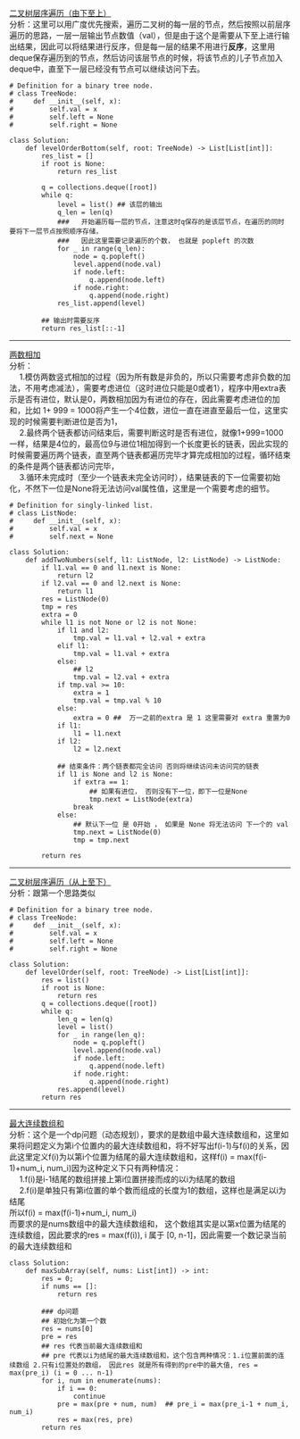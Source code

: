 [二叉树层序遍历（由下至上）](https://leetcode-cn.com/problems/binary-tree-level-order-traversal-ii/)    
分析：这里可以用广度优先搜索，遍历二叉树的每一层的节点，然后按照以前层序遍历的思路，一层一层输出节点数值（val），但是由于这个是需要从下至上进行输出结果，因此可以将结果进行反序，但是每一层的结果不用进行**反序**，这里用deque保存遍历到的节点，然后访问该层节点的时候，将该节点的儿子节点加入deque中，直至下一层已经没有节点可以继续访问下去。    
```python3
# Definition for a binary tree node.
# class TreeNode:
#     def __init__(self, x):
#         self.val = x
#         self.left = None
#         self.right = None

class Solution:
    def levelOrderBottom(self, root: TreeNode) -> List[List[int]]:
        res_list = []
        if root is None:
            return res_list
        
        q = collections.deque([root])
        while q:
            level = list() ## 该层的输出
            q_len = len(q)
            ###   开始遍历每一层的节点，注意这时q保存的是该层节点，在遍历的同时要将下一层节点按照顺序存储，
            ###   因此这里需要记录遍历的个数， 也就是 popleft 的次数
            for _ in range(q_len):
                node = q.popleft()
                level.append(node.val)
                if node.left:
                    q.append(node.left)
                if node.right:
                    q.append(node.right)
            res_list.append(level)

        ## 输出时需要反序
        return res_list[::-1]

```
---    

[两数相加](https://leetcode-cn.com/problems/add-two-numbers/)    
分析：   
&emsp; 1.模仿两数竖式相加的过程（因为所有数是非负的，所以只需要考虑非负数的加法，不用考虑减法），需要考虑进位（这时进位只能是0或者1），程序中用extra表示是否有进位，默认是0，两数相加因为有进位的存在，因此需要考虑进位的加和，比如 1+ 999 = 1000将产生一个4位数，进位一直在进直至最后一位，这里实现的时候需要判断进位是否为1，   
&emsp; 2.最终两个链表都访问结束后，需要判断这时是否有进位，就像1+999=1000一样，结果是4位的，最高位9与进位1相加得到一个长度更长的链表，因此实现的时候需要遍历两个链表，直至两个链表都遍历完毕才算完成相加的过程，循环结束的条件是两个链表都访问完毕，   
&emsp; 3.循环未完成时（至少一个链表未完全访问时），结果链表的下一位需要初始化，不然下一位是None将无法访问val属性值，这里是一个需要考虑的细节。     
```python3
# Definition for singly-linked list.
# class ListNode:
#     def __init__(self, x):
#         self.val = x
#         self.next = None

class Solution:
    def addTwoNumbers(self, l1: ListNode, l2: ListNode) -> ListNode:
        if l1.val == 0 and l1.next is None:
            return l2 
        if l2.val == 0 and l2.next is None:
            return l1 
        res = ListNode(0)
        tmp = res
        extra = 0
        while l1 is not None or l2 is not None:
            if l1 and l2:
                tmp.val = l1.val + l2.val + extra 
            elif l1:
                tmp.val = l1.val + extra 
            else:
                ## l2 
                tmp.val = l2.val + extra 
            if tmp.val >= 10:
                extra = 1
                tmp.val = tmp.val % 10
            else:
                extra = 0 ##  万一之前的extra 是 1 这里需要对 extra 重置为0
            if l1:
                l1 = l1.next
            if l2:
                l2 = l2.next
           
            ## 结束条件：两个链表都完全访问 否则将继续访问未访问完的链表
            if l1 is None and l2 is None:
                if extra == 1:
                    ## 如果有进位， 否则没有下一位，即下一位是None
                    tmp.next = ListNode(extra)
                break  
            else:
                ## 默认下一位 是 0开始 ， 如果是 None 将无法访问 下一个的 val
                tmp.next = ListNode(0)
                tmp = tmp.next 
                    
        return res
```
---   

[二叉树层序遍历（从上至下）](https://leetcode-cn.com/problems/binary-tree-level-order-traversal/)    
分析：跟第一个思路类似    
```python3 
# Definition for a binary tree node.
# class TreeNode:
#     def __init__(self, x):
#         self.val = x
#         self.left = None
#         self.right = None

class Solution:
    def levelOrder(self, root: TreeNode) -> List[List[int]]:
        res = list()
        if root is None:
            return res
        q = collections.deque([root])
        while q:
            len_q = len(q)
            level = list()
            for _ in range(len_q):
                node = q.popleft()
                level.append(node.val)
                if node.left:
                    q.append(node.left)
                if node.right:
                    q.append(node.right)
            res.append(level)
        return res
```
----   

[最大连续数组和](https://leetcode-cn.com/problems/maximum-subarray/)    
分析：这个是一个dp问题（动态规划），要求的是数组中最大连续数组和，这里如果将问题定义为第i个位置内的最大连续数组和，将不好写出f(i-1)与f(i)的关系，因此这里定义f(i)为以第i个位置为结尾的最大连续数组和，这样f(i) = max(f(i-1)+num_i, num_i)因为这种定义下只有两种情况：    
&emsp; 1.f(i)是i-1结尾的数组拼接上第i位置拼接而成的以i为结尾的数组    
&emsp; 2.f(i)是单独只有第i位置的单个数而组成的长度为1的数组，这样也是满足以i为结尾    
所以f(i) = max(f(i-1)+num_i, num_i)    
而要求的是nums数组中的最大连续数组和， 这个数组其实是以第x位置为结尾的连续数组，因此要求的res = max(f(i)), i 属于 [0, n-1]，因此需要一个数记录当前的最大连续数组和    
```python3 
class Solution:
    def maxSubArray(self, nums: List[int]) -> int:
        res = 0;
        if nums == []:
            return res  
        
        ### dp问题
        ## 初始化为第一个数
        res = nums[0]
        pre = res 
        ## res 代表当前最大连续数组和
        ## pre 代表以i为结尾的最大连续数组和，这个包含两种情况：1.i位置前面的连续数组 2.只有i位置处的数组， 因此res 就是所有得到的pre中的最大值, res = max(pre_i) (i = 0 ... n-1)
        for i, num in enumerate(nums):
            if i == 0:
                continue  
            pre = max(pre + num, num)  ## pre_i = max(pre_i-1 + num_i, num_i)
            res = max(res, pre)
        return res 

```
